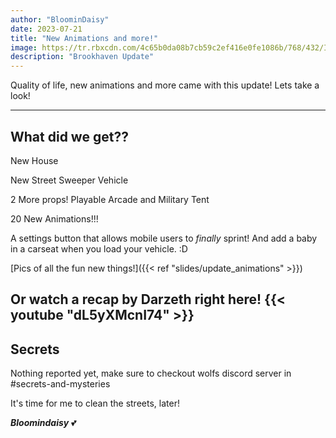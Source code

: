 ```yaml
---
author: "BloominDaisy"
date: 2023-07-21
title: "New Animations and more!"
image: https://tr.rbxcdn.com/4c65b0da08b7cb59c2ef416e0fe1086b/768/432/Image/Png
description: "Brookhaven Update"
---
```


Quality of life, new animations and more came with this update! Lets take a look!

---

## What did we get??

New House 

New Street Sweeper Vehicle

2 More props! Playable Arcade and Military Tent

20 New Animations!!!

A settings button that allows mobile users to _finally_ sprint! And add a baby in a carseat when you load your vehicle. :D

[Pics of all the fun new things!]({{< ref "slides/update_animations" >}})

Or watch a recap by Darzeth right here!
{{< youtube "dL5yXMcnI74" >}}
---


## Secrets

Nothing reported yet, make sure to checkout wolfs discord server in #secrets-and-mysteries 

It's time for me to clean the streets, later!

_**Bloomindaisy**_ <span class="nowrap"><span class="emojify">💕</span>